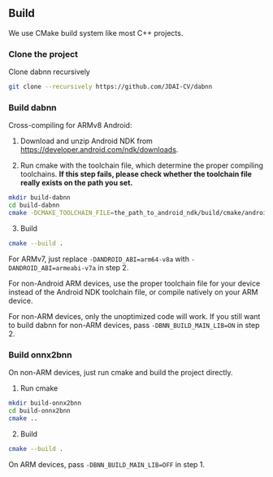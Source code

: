 ## Build

We use CMake build system like most C++ projects. 

### Clone the project

Clone dabnn recursively

```bash
git clone --recursively https://github.com/JDAI-CV/dabnn
```

### Build dabnn

Cross-compiling for ARMv8 Android:

1. Download and unzip Android NDK from https://developer.android.com/ndk/downloads.

2. Run cmake with the toolchain file, which determine the proper compiling toolchains. **If this step fails, please check whether the toolchain file really exists on the path you set.**

```bash
mkdir build-dabnn
cd build-dabnn
cmake -DCMAKE_TOOLCHAIN_FILE=the_path_to_android_ndk/build/cmake/android.toolchain.cmake -DANDROID_ABI=arm64-v8a -DCMAKE_BUILD_TYPE=Release ..
```

3. Build

```bash
cmake --build .
```

For ARMv7, just replace `-DANDROID_ABI=arm64-v8a` with `-DANDROID_ABI=armeabi-v7a` in step 2.

For non-Android ARM devices, use the proper toolchain file for your device instead of the Android NDK toolchain file, or compile natively on your ARM device.

For non-ARM devices, only the unoptimized code will work. If you still want to build dabnn for non-ARM devices, pass `-DBNN_BUILD_MAIN_LIB=ON` in step 2.

### Build onnx2bnn

On non-ARM devices, just run cmake and build the project directly.

1. Run cmake

```bash
mkdir build-onnx2bnn
cd build-onnx2bnn
cmake ..
```

2. Build

```bash
cmake --build .
```

On ARM devices, pass `-DBNN_BUILD_MAIN_LIB=OFF` in step 1.
